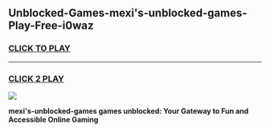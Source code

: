 
## Unblocked-Games-mexi's-unblocked-games-Play-Free-i0waz
<h3>
<a href="https://premium76.site?title=mexi's-unblocked-games&ref=18A1">CLICK TO PLAY</a></h3>
<hr>

<h3>
<a href="https://premium76.site?title=mexi's-unblocked-games&ref=18A1">CLICK 2 PLAY</a>
  
</h3>

<a href="https://premium76.site?title=mexi's-unblocked-games&ref=18A1"><img src="https://clearcache.store/games.png"></a>


**mexi's-unblocked-games games unblocked: Your Gateway to Fun and Accessible Online Gaming**
